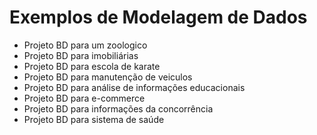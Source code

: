 # Exemplos de Modelagem de Dados
* Projeto BD para um zoologico
* Projeto BD para imobiliárias
* Projeto BD para escola de karate
* Projeto BD para manutenção de veiculos
* Projeto BD para análise de informações educacionais
* Projeto BD para e-commerce
* Projeto BD para informações da concorrência
* Projeto BD para sistema de saúde
